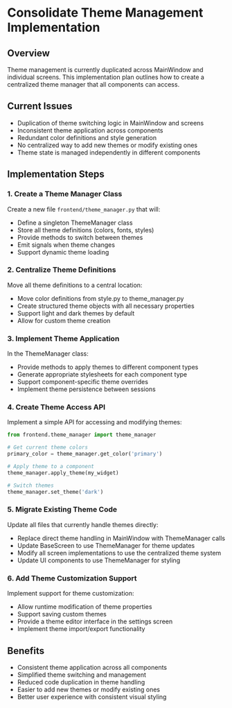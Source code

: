 # Consolidate Theme Management Implementation

## Overview
Theme management is currently duplicated across MainWindow and individual screens. This implementation plan outlines how to create a centralized theme manager that all components can access.

## Current Issues
- Duplication of theme switching logic in MainWindow and screens
- Inconsistent theme application across components
- Redundant color definitions and style generation
- No centralized way to add new themes or modify existing ones
- Theme state is managed independently in different components

## Implementation Steps

### 1. Create a Theme Manager Class

Create a new file `frontend/theme_manager.py` that will:
- Define a singleton ThemeManager class
- Store all theme definitions (colors, fonts, styles)
- Provide methods to switch between themes
- Emit signals when theme changes
- Support dynamic theme loading

### 2. Centralize Theme Definitions

Move all theme definitions to a central location:
- Move color definitions from style.py to theme_manager.py
- Create structured theme objects with all necessary properties
- Support light and dark themes by default
- Allow for custom theme creation

### 3. Implement Theme Application

In the ThemeManager class:
- Provide methods to apply themes to different component types
- Generate appropriate stylesheets for each component type
- Support component-specific theme overrides
- Implement theme persistence between sessions

### 4. Create Theme Access API

Implement a simple API for accessing and modifying themes:
```python
from frontend.theme_manager import theme_manager

# Get current theme colors
primary_color = theme_manager.get_color('primary')

# Apply theme to a component
theme_manager.apply_theme(my_widget)

# Switch themes
theme_manager.set_theme('dark')
```

### 5. Migrate Existing Theme Code

Update all files that currently handle themes directly:
- Replace direct theme handling in MainWindow with ThemeManager calls
- Update BaseScreen to use ThemeManager for theme updates
- Modify all screen implementations to use the centralized theme system
- Update UI components to use ThemeManager for styling

### 6. Add Theme Customization Support

Implement support for theme customization:
- Allow runtime modification of theme properties
- Support saving custom themes
- Provide a theme editor interface in the settings screen
- Implement theme import/export functionality

## Benefits
- Consistent theme application across all components
- Simplified theme switching and management
- Reduced code duplication in theme handling
- Easier to add new themes or modify existing ones
- Better user experience with consistent visual styling
